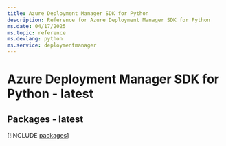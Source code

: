 ```yaml
---
title: Azure Deployment Manager SDK for Python
description: Reference for Azure Deployment Manager SDK for Python
ms.date: 04/17/2025
ms.topic: reference
ms.devlang: python
ms.service: deploymentmanager
---
```

# Azure Deployment Manager SDK for Python - latest
## Packages - latest
[!INCLUDE [packages](deployment-manager-index.md)]